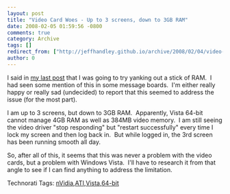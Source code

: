 ```yaml
---
layout: post
title: "Video Card Woes - Up to 3 screens, down to 3GB RAM"
date: 2008-02-05 01:59:56 -0800
comments: true
category: Archive
tags: []
redirect_from: ["http://jeffhandley.github.io/archive/2008/02/04/video-card-woes---up-to-3-screens-down-to.aspx"]
author: 0
---
```

<!-- more -->
<p>I said in <a href="http://blog.jeffhandley.com/archive/2008/02/01/video-card-woes---finally-resolved.-nope.aspx" target="_blank">my last post</a> that I was going to try yanking out a stick of RAM.  I had seen some mention of this in some message boards.  I'm either really happy or really sad (undecided) to report that this seemed to address the issue (for the most part).</p>  <p>I am up to 3 screens, but down to 3GB RAM.  Apparently, Vista 64-bit cannot manage 4GB RAM as well as 384MB video memory.  I am still seeing the video driver "stop responding" but "restart successfully" every time I lock my screen and then log back in.  But while logged in, the 3rd screen has been running smooth all day.</p>  <p>So, after all of this, it seems that this was never a problem with the video cards, but a problem with Windows Vista.  I'll have to research it from that angle to see if I can find anything to address the limitation.</p>  <div class="wlWriterSmartContent" id="scid:0767317B-992E-4b12-91E0-4F059A8CECA8:7829c2e3-fa1d-4919-8e64-1ea435b755fd" style="padding-right: 0px; display: inline; padding-left: 0px; padding-bottom: 0px; margin: 0px; padding-top: 0px">Technorati Tags: <a href="http://technorati.com/tags/nVidia" rel="tag">nVidia</a>,<a href="http://technorati.com/tags/ATI" rel="tag">ATI</a>,<a href="http://technorati.com/tags/Vista" rel="tag">Vista</a>,<a href="http://technorati.com/tags/64-bit" rel="tag">64-bit</a></div>

